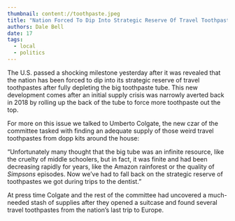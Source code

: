 ```yaml
---
thumbnail: content://toothpaste.jpeg
title: "Nation Forced To Dip Into Strategic Reserve Of Travel Toothpastes After Big Tube Depleted"
authors: Dale Bell
date: 17
tags:
  - local
  - politics
---
```


The U.S. passed a shocking milestone yesterday after it was revealed that the nation has been forced to dip into its strategic reserve of travel toothpastes after fully depleting the big toothpaste tube. This new development comes after an initial supply crisis was narrowly averted back in 2018 by rolling up the back of the tube to force more toothpaste out the top. 

For more on this issue we talked to Umberto Colgate, the new czar of the committee tasked with finding an adequate supply of those weird travel toothpastes from dopp kits around the house:

“Unfortunately many thought that the big tube was an infinite resource, like the cruelty of middle schoolers, but in fact, it was finite and had been decreasing rapidly for years, like the Amazon rainforest or the quality of *Simpsons* episodes. Now we’ve had to fall back on the strategic reserve of toothpastes we got during trips to the dentist.”

At press time Colgate and the rest of the committee had uncovered a much-needed stash of supplies after they opened a suitcase and found several travel toothpastes from the nation’s last trip to Europe.